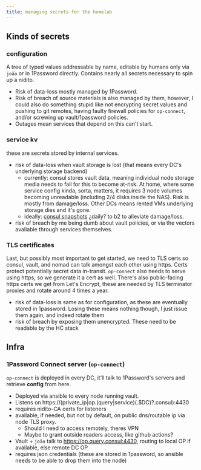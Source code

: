 ```yaml
---
title: managing secrets for the homelab
---
```




## Kinds of secrets

### configuration

A tree of typed values addressable by name, editable by humans only via `joão` or in 1Password directly. Contains nearly all secrets necessary to spin up a nidito.

- Risk of data-loss mostly managed by 1Password.
- Risk of breach of source materials is also managed by them, however, I could also do something stupid like not encrypting secret values and pushing to git remotes, having faulty firewall policies for `op-connect`, and/or screwing up vault/1password policies.
- Outages mean services that depend on this can't start.

### service kv

these are secrets stored by internal services.

- risk of data-loss when vault storage is lost (that means every DC's underlying storage backend)
  - currently: consul stores vault data, meaning individual node storage media needs to fail for this to become at-risk. At home, where some service config kinda, sorta, matters, it requires 3 node volumes becoming unreadable (including 2/4 disks inside the NAS). Risk is mostly from damage/loss. Other DCs means rented VMs underlying storage dies and it's gone.
  - ideally: [consul snapshots](https://developer.hashicorp.com/consul/tutorials/production-deploy/backup-and-restore) ¿daily? to b2 to alleviate damage/loss.
- risk of breach by me being dumb about vault policies, or via the vectors available through services themselves.

### TLS certificates

Last, but possibly most important to get started, we need to TLS certs so consul, vault, and nomad can talk amongst each other using https. Certs protect potentially secret data in-transit. `op-connect` also needs to serve using https, so we generate it a cert as well. There's also public-facing https certs we get from Let's Encrypt, these are needed by TLS terminator proxies and rotate around 4 times a year.

- risk of data-loss is same as for configuration, as these are eventually stored in 1password. Losing these means nothing though, I just issue them again, and indeed rotate them
- risk of breach by exposing them unencrypted. These need to be readable by the HC stack


## Infra

### 1Password Connect server (`op-connect`)

`op-connect` is deployed in every DC, it'll talk to 1Password's servers and retrieve **config** from here.

- Deployed via ansible to every node running vault.
- Listens on https://(private_ip|op.(query|service)(.$DC)?.consul):4430
- requires nidito-CA certs for listeners
- available, if needed, but not by default, on public dns/routable ip via node TLS proxy.
  - Should I need to access remotely, theres VPN
  - Maybe to grant outside readers access, like github actions?
- Vault + `joão` talk to https://op.query.consul:4430, routing to local OP if available, else remote DC OP
- requires json credentials (these are stored in 1password, so ansible needs to be able to drop them into the node)
